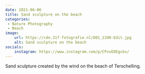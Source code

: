 ```yaml
---
date: 2021-06-06
title: Sand sculpture on the beach
categories:
 - Nature Photography
 - Beach
image: 
    url: https://cdn.31f-fotografie.nl/D01_2200-Edit.jpg
    alt: Sand sculpture on the beach
socials: 
    instagram: https://www.instagram.com/p/CPxvEDEgcbv/
---
```

Sand sculpture created by the wind on the beach of Terschelling.